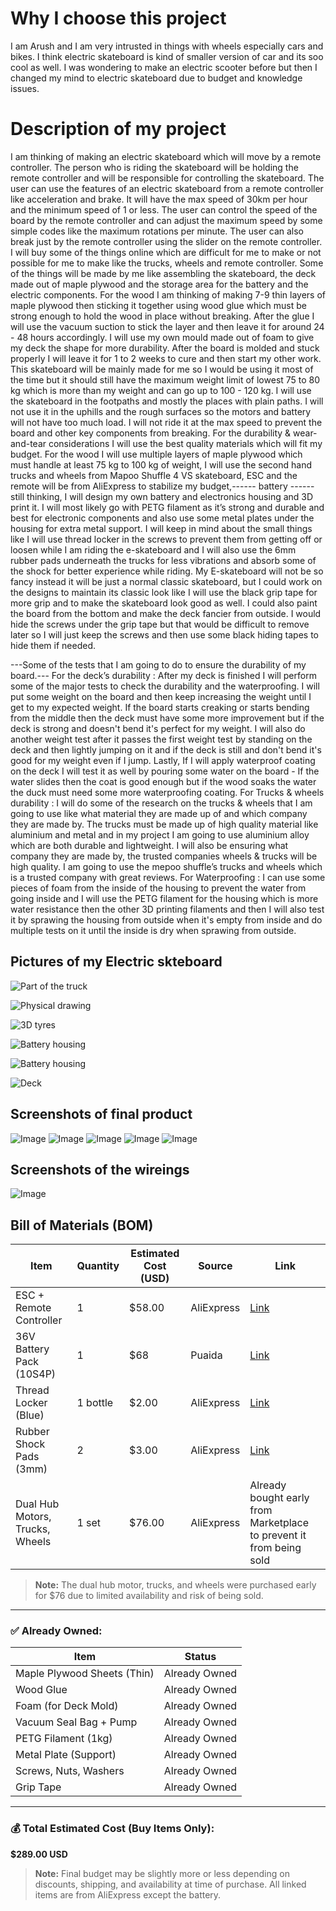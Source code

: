 # **Why I choose this project**
I am Arush and I am very intrusted in things with wheels especially cars and bikes. I think electric skateboard is kind of smaller version of car and its soo cool as well. I was wondering to make an electric scooter before but then I changed my mind to electric skateboard due to budget and knowledge issues.


# **Description of my project**

I am thinking of making an electric skateboard which will move by a remote controller. The person who is riding the skateboard will be holding the remote controller and will be responsible for controlling the skateboard. The user can use the features of an electric skateboard from a remote controller like acceleration and brake. It will have the max speed of 30km per hour and the minimum speed of 1 or less. The user can control the speed of the board by the remote controller and can adjust the maximum speed by some simple codes like the maximum rotations per minute. The user can also break just by the remote controller using the slider on the remote controller.
I will buy some of the things online which are difficult for me to make or not possible for me to make like the trucks, wheels and remote controller. Some of the things will be made by me like assembling the skateboard, the deck made out of maple plywood and the storage area for the battery and the electric components.
For the wood I am thinking of making 7-9 thin layers of maple plywood then sticking it together using wood glue which must be strong enough to hold the wood in place without breaking. After the glue I will use the vacuum suction to stick the layer and then leave it for around 24 - 48 hours accordingly. I will use my own mould made out of foam to give my deck the shape for more durability. After the board is molded and stuck properly I will leave it for 1 to 2 weeks to cure and then start my other work.
This skateboard will be mainly made for me so I would be using it most of the time but it should still have the maximum weight limit of lowest 75 to 80 kg which is more than my weight and can go up to 100 - 120 kg. I will use the skateboard in the footpaths and mostly the places with plain paths. I will not use it in the uphills and the rough surfaces so the motors and battery will not have too much load. I will not ride it at the max speed to prevent the board and other key components from breaking.
For the durability & wear-and-tear considerations I will use the best quality materials which will fit my budget. For the wood I will use multiple layers of maple plywood which must handle at least 75 kg to 100 kg of weight, I will use the second hand trucks and wheels from Mapoo Shuffle 4 VS skateboard, ESC and the remote will be from AliExpress to stabilize my budget,------ battery ------ still thinking, I will design my own battery and electronics housing and 3D print it. I will most likely go with PETG filament as it’s strong and durable and best for electronic components and also use some metal plates under the housing for extra metal support. I will keep in mind about the small things like I will use thread locker in the screws to prevent them from getting off or loosen while I am riding the e-skateboard and I will also use the 6mm rubber pads underneath the trucks for less vibrations and absorb some of the shock for better experience while riding.
My E-skateboard will not be so fancy instead it will be just a normal classic skateboard, but I could work on the designs to maintain its classic look like I will use the black grip tape for more grip and to make the skateboard look good as well. I could also paint the board from the bottom and make the deck fancier from outside. I would hide the screws under the grip tape but that would be difficult to remove later so I will just keep the screws and then use some black hiding tapes to hide them if needed.

---Some of the tests that I am going to do to ensure the durability of my board.---
For the deck’s durability : After my deck is finished I will perform some of the major tests to check the durability and the waterproofing. I will put some weight on the board and then keep increasing the weight until I get to my expected weight. If the board starts creaking or starts bending from the middle then the deck must have some more improvement but if the deck is strong and doesn't bend it's perfect for my weight. I will also do another weight test after it passes the first weight test by standing on the deck and then lightly jumping on it and if the deck is still and don't bend it's good for my weight even if I jump. Lastly, If I will apply waterproof coating on the deck I will test it as well by pouring some water on the board - If the water slides then the coat is good enough but if the wood soaks the water the duck must need some more waterproofing coating. 
For Trucks & wheels durability : I will do some of the research on the trucks & wheels that I am going to use like what material they are made up of and which company they are made by. The trucks must be made up of high quality material like aluminium and metal and in my project I am going to use aluminium alloy which are both durable and lightweight. I will also be ensuring what company they are made by, the trusted companies wheels & trucks will be high quality. I am going to use the mepoo shuffle’s trucks and wheels which is a trusted company with great reviews.
For Waterproofing : I can use some pieces of foam from the inside of the housing to prevent the water from going inside and I will use the PETG filament for the housing which is more water resistance then the other 3D printing filaments and then I will also test it by sprawing the housing from outside when it's empty from inside and do multiple tests on it until the inside is dry when sprawing from outside.


## Pictures of my Electric skteboard

![Part of the truck](https://hc-cdn.hel1.your-objectstorage.com/s/v3/e59c5f2a0e8cac0e7a0fa838d80d65ba5e682025_screenshot_2025-06-20_at_8.55.02___pm.png)

![Physical drawing](https://hc-cdn.hel1.your-objectstorage.com/s/v3/3a13e6c3e488909c82b44f779a74608437f311ac_screenshot_2025-06-20_at_8.57.23___pm.png)

![3D tyres](https://hc-cdn.hel1.your-objectstorage.com/s/v3/33902bdd7dc0591f9eb7a036ce94439c0437f3ba_screenshot_2025-06-30_at_11.58.37___pm.png)

![Battery housing](https://hc-cdn.hel1.your-objectstorage.com/s/v3/81c2103a7acc7016bc6de8170eb7573f5ea10b44_screenshot_2025-06-30_at_11.33.46___pm.png)

![Battery housing](https://hc-cdn.hel1.your-objectstorage.com/s/v3/29b4d3677c8b99ab21c8c2ca5b9cb5beadb9ffd0_screenshot_2025-06-30_at_11.34.08___pm.png)

![Deck](https://hc-cdn.hel1.your-objectstorage.com/s/v3/53802dbdf61230b3774737cfb963f3aaa19a6760_screenshot_2025-06-30_at_11.54.54___pm.png)
   


## Screenshots of final product

![Image](https://hc-cdn.hel1.your-objectstorage.com/s/v3/f9a175c398da9410e1ef79e87181d88880e3000d_screenshot_2025-07-01_at_12.31.55___am.png)
![Image](https://hc-cdn.hel1.your-objectstorage.com/s/v3/7a3aaacb5f87bd4af83469055195a86b510e1a61_screenshot_2025-07-01_at_12.32.26___am.png)
![Image](https://hc-cdn.hel1.your-objectstorage.com/s/v3/f3dc2d9a01140734188f5e4e43e1d699fbc4d076_screenshot_2025-07-01_at_12.32.47___am.png)
![Image](https://hc-cdn.hel1.your-objectstorage.com/s/v3/36f71e6da527291ef57151ab64b96da53b57e66e_screenshot_2025-07-01_at_12.33.22___am.png)
![Image](https://hc-cdn.hel1.your-objectstorage.com/s/v3/8fcc97e1a781e37fa4ee5c5394e2883a7acc259b_screenshot_2025-07-01_at_12.33.50___am.png)


## Screenshots of the wireings 

 ![Image](https://hc-cdn.hel1.your-objectstorage.com/s/v3/b2fbd481e9d4c95875ee72f4cdf1a128b214a29a_all_the_connections_will_be_directed_conected_insted_of_using_external_wire._this_is_just_to_show_how_and_were_everything_is_going_to_be_connected..png)

  



## Bill of Materials (BOM)

| **Item**                          | **Quantity** | **Estimated Cost (USD)** | **Source**   | **Link**                                                                                     |
|----------------------------------|--------------|---------------------------|--------------|----------------------------------------------------------------------------------------------|
| ESC + Remote Controller          | 1            | $58.00                    | AliExpress   | [Link](https://www.aliexpress.com/item/1005006417913529.html)                                |
| 36V Battery Pack (10S4P)         | 1            | $68                       | Puaida       | [Link](https://www.aliexpress.com/item/1005006659626421.html?spm=a2g0o.tesla.0.0.76ee11YR11YRSz&pdp_npi=5%40dis%21USD%21US%20%24167.06%21US%20%2461.81%21%21%21%21%21%40210308a417541798624157395edec4%2112000037947125203%21btf%21%21%21%211%210&afTraceInfo=1005006659626421__pc__c_ppc_item_bridge_pc_same_wf__cdL7tRv__1754179862798)
| Thread Locker (Blue)             | 1 bottle     | $2.00                     | AliExpress   | [Link](https://www.aliexpress.com/item/1005008992937127.html)                                |
| Rubber Shock Pads (3mm)          | 2            | $3.00                     | AliExpress   | [Link](https://www.aliexpress.com/item/1005009151705318.html)                                |
| Dual Hub Motors, Trucks, Wheels  | 1 set        | $76.00                    | AliExpress   | Already bought early from Marketplace to prevent it from being sold                         |
> **Note:** The dual hub motor, trucks, and wheels were purchased early for $76 due to limited availability and risk of being sold.
---

### ✅ Already Owned:

| **Item**                      | **Status**       |
|------------------------------|------------------|
| Maple Plywood Sheets (Thin)  | Already Owned    |
| Wood Glue                    | Already Owned    |
| Foam (for Deck Mold)         | Already Owned    |
| Vacuum Seal Bag + Pump       | Already Owned    |
| PETG Filament (1kg)          | Already Owned    |
| Metal Plate (Support)        | Already Owned    |
| Screws, Nuts, Washers        | Already Owned    |
| Grip Tape                    | Already Owned    |

---

### 💰 **Total Estimated Cost (Buy Items Only):**  
**$289.00 USD**

> **Note:** Final budget may be slightly more or less depending on discounts, shipping, and availability at time of purchase. All linked items are from AliExpress except the battery.

